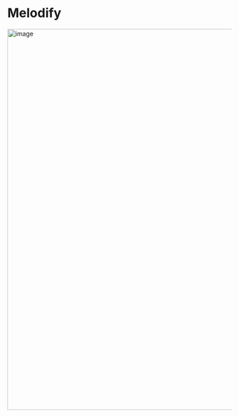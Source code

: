 # Melodify
<img width="1919" height="858" alt="image" src="https://github.com/user-attachments/assets/2722aa8a-853c-46fb-b0a7-2f6379cf3ed1" />
